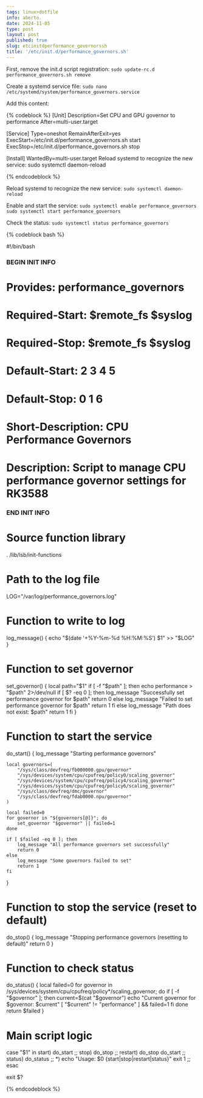 ```yaml
---
tags: linux>dotfile
info: aberto.
date: 2024-11-05
type: post
layout: post
published: true
slug: etcinitdperformance_governorssh
title: '/etc/init.d/performance_governors.sh'
---
```


First, remove the init.d script registration: `sudo update-rc.d performance_governors.sh remove`

Create a systemd service file: `sudo nano /etc/systemd/system/performance_governors.service`

Add this content:

{% codeblock %}
[Unit]
Description=Set CPU and GPU governor to performance
After=multi-user.target

[Service]
Type=oneshot
RemainAfterExit=yes
ExecStart=/etc/init.d/performance_governors.sh start
ExecStop=/etc/init.d/performance_governors.sh stop

[Install]
WantedBy=multi-user.target
Reload systemd to recognize the new service:
sudo systemctl daemon-reload

{% endcodeblock %}

Reload systemd to recognize the new service: `sudo systemctl daemon-reload`

Enable and start the service:
`sudo systemctl enable performance_governors`
`sudo systemctl start performance_governors`

Check the status: `sudo systemctl status performance_governors`

{% codeblock bash %}

#!/bin/bash
### BEGIN INIT INFO
# Provides:          performance_governors
# Required-Start:    $remote_fs $syslog
# Required-Stop:     $remote_fs $syslog
# Default-Start:     2 3 4 5
# Default-Stop:      0 1 6
# Short-Description: CPU Performance Governors
# Description:       Script to manage CPU performance governor settings for RK3588
### END INIT INFO

# Source function library
. /lib/lsb/init-functions

# Path to the log file
LOG="/var/log/performance_governors.log"

# Function to write to log
log_message() {
    echo "$(date '+%Y-%m-%d %H:%M:%S') $1" >> "$LOG"
}

# Function to set governor
set_governor() {
    local path="$1"
    if [ -f "$path" ]; then
        echo performance > "$path" 2>/dev/null
        if [ $? -eq 0 ]; then
            log_message "Successfully set performance governor for $path"
            return 0
        else
            log_message "Failed to set performance governor for $path"
            return 1
        fi
    else
        log_message "Path does not exist: $path"
        return 1
    fi
}

# Function to start the service
do_start() {
    log_message "Starting performance governors"
    
    local governors=(
        "/sys/class/devfreq/fb000000.gpu/governor"
        "/sys/devices/system/cpu/cpufreq/policy0/scaling_governor"
        "/sys/devices/system/cpu/cpufreq/policy4/scaling_governor"
        "/sys/devices/system/cpu/cpufreq/policy6/scaling_governor"
        "/sys/class/devfreq/dmc/governor"
        "/sys/class/devfreq/fdab0000.npu/governor"
    )
    
    local failed=0
    for governor in "${governors[@]}"; do
        set_governor "$governor" || failed=1
    done
    
    if [ $failed -eq 0 ]; then
        log_message "All performance governors set successfully"
        return 0
    else
        log_message "Some governors failed to set"
        return 1
    fi
}

# Function to stop the service (reset to default)
do_stop() {
    log_message "Stopping performance governors (resetting to default)"
    return 0
}

# Function to check status
do_status() {
    local failed=0
    for governor in /sys/devices/system/cpu/cpufreq/policy*/scaling_governor; do
        if [ -f "$governor" ]; then
            current=$(cat "$governor")
            echo "Current governor for $governor: $current"
            [ "$current" != "performance" ] && failed=1
        fi
    done
    return $failed
}

# Main script logic
case "$1" in
    start)
        do_start
        ;;
    stop)
        do_stop
        ;;
    restart)
        do_stop
        do_start
        ;;
    status)
        do_status
        ;;
    *)
        echo "Usage: $0 {start|stop|restart|status}"
        exit 1
        ;;
esac

exit $?

{% endcodeblock %}
